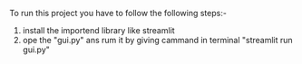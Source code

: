 To run this project you have to follow the following steps:-
1) install the importend library like streamlit
2) ope the "gui.py" ans rum it by giving cammand in terminal "streamlit run gui.py" 
